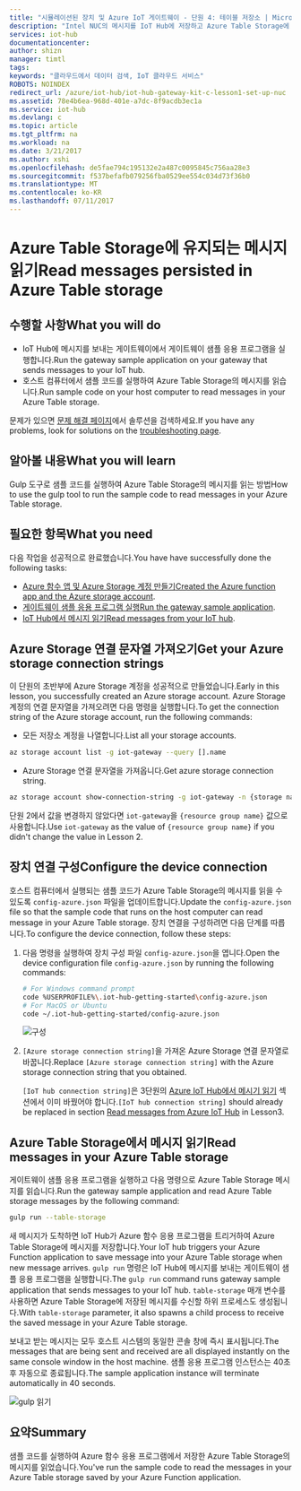 ```yaml
---
title: "시뮬레이션된 장치 및 Azure IoT 게이트웨이 - 단원 4: 테이블 저장소 | Microsoft Docs"
description: "Intel NUC의 메시지를 IoT Hub에 저장하고 Azure Table Storage에 기록한 다음 클라우드에서 읽습니다."
services: iot-hub
documentationcenter: 
author: shizn
manager: timtl
tags: 
keywords: "클라우드에서 데이터 검색, IoT 클라우드 서비스"
ROBOTS: NOINDEX
redirect_url: /azure/iot-hub/iot-hub-gateway-kit-c-lesson1-set-up-nuc
ms.assetid: 78e4b6ea-968d-401e-a7dc-8f9acdb3ec1a
ms.service: iot-hub
ms.devlang: c
ms.topic: article
ms.tgt_pltfrm: na
ms.workload: na
ms.date: 3/21/2017
ms.author: xshi
ms.openlocfilehash: de5fae794c195132e2a487c0095845c756aa28e3
ms.sourcegitcommit: f537befafb079256fba0529ee554c034d73f36b0
ms.translationtype: MT
ms.contentlocale: ko-KR
ms.lasthandoff: 07/11/2017
---
```

# <a name="read-messages-persisted-in-azure-table-storage"></a><span data-ttu-id="43125-104">Azure Table Storage에 유지되는 메시지 읽기</span><span class="sxs-lookup"><span data-stu-id="43125-104">Read messages persisted in Azure Table storage</span></span>

## <a name="what-you-will-do"></a><span data-ttu-id="43125-105">수행할 사항</span><span class="sxs-lookup"><span data-stu-id="43125-105">What you will do</span></span>

- <span data-ttu-id="43125-106">IoT Hub에 메시지를 보내는 게이트웨이에서 게이트웨이 샘플 응용 프로그램을 실행합니다.</span><span class="sxs-lookup"><span data-stu-id="43125-106">Run the gateway sample application on your gateway that sends messages to your IoT hub.</span></span>
- <span data-ttu-id="43125-107">호스트 컴퓨터에서 샘플 코드를 실행하여 Azure Table Storage의 메시지를 읽습니다.</span><span class="sxs-lookup"><span data-stu-id="43125-107">Run sample code on your host computer to read messages in your Azure Table storage.</span></span>

<span data-ttu-id="43125-108">문제가 있으면 [문제 해결 페이지](iot-hub-gateway-kit-c-sim-troubleshooting.md)에서 솔루션을 검색하세요.</span><span class="sxs-lookup"><span data-stu-id="43125-108">If you have any problems, look for solutions on the [troubleshooting page](iot-hub-gateway-kit-c-sim-troubleshooting.md).</span></span>

## <a name="what-you-will-learn"></a><span data-ttu-id="43125-109">알아볼 내용</span><span class="sxs-lookup"><span data-stu-id="43125-109">What you will learn</span></span>

<span data-ttu-id="43125-110">Gulp 도구로 샘플 코드를 실행하여 Azure Table Storage의 메시지를 읽는 방법</span><span class="sxs-lookup"><span data-stu-id="43125-110">How to use the gulp tool to run the sample code to read messages in your Azure Table storage.</span></span>

## <a name="what-you-need"></a><span data-ttu-id="43125-111">필요한 항목</span><span class="sxs-lookup"><span data-stu-id="43125-111">What you need</span></span>

<span data-ttu-id="43125-112">다음 작업을 성공적으로 완료했습니다.</span><span class="sxs-lookup"><span data-stu-id="43125-112">You have have successfully done the following tasks:</span></span>

- <span data-ttu-id="43125-113">[Azure 함수 앱 및 Azure Storage 계정 만들기](iot-hub-gateway-kit-c-sim-lesson4-deploy-resource-manager-template.md)</span><span class="sxs-lookup"><span data-stu-id="43125-113">[Created the Azure function app and the Azure storage account](iot-hub-gateway-kit-c-sim-lesson4-deploy-resource-manager-template.md).</span></span>
- <span data-ttu-id="43125-114">[게이트웨이 샘플 응용 프로그램 실행](iot-hub-gateway-kit-c-sim-lesson3-configure-simulated-device-app.md)</span><span class="sxs-lookup"><span data-stu-id="43125-114">[Run the gateway sample application](iot-hub-gateway-kit-c-sim-lesson3-configure-simulated-device-app.md).</span></span>
- <span data-ttu-id="43125-115">[IoT Hub에서 메시지 읽기](iot-hub-gateway-kit-c-sim-lesson3-read-messages-from-hub.md)</span><span class="sxs-lookup"><span data-stu-id="43125-115">[Read messages from your IoT hub](iot-hub-gateway-kit-c-sim-lesson3-read-messages-from-hub.md).</span></span>

## <a name="get-your-azure-storage-connection-strings"></a><span data-ttu-id="43125-116">Azure Storage 연결 문자열 가져오기</span><span class="sxs-lookup"><span data-stu-id="43125-116">Get your Azure storage connection strings</span></span>

<span data-ttu-id="43125-117">이 단원의 초반부에 Azure Storage 계정을 성공적으로 만들었습니다.</span><span class="sxs-lookup"><span data-stu-id="43125-117">Early in this lesson, you successfully created an Azure storage account.</span></span> <span data-ttu-id="43125-118">Azure Storage 계정의 연결 문자열을 가져오려면 다음 명령을 실행합니다.</span><span class="sxs-lookup"><span data-stu-id="43125-118">To get the connection string of the Azure storage account, run the following commands:</span></span>

* <span data-ttu-id="43125-119">모든 저장소 계정을 나열합니다.</span><span class="sxs-lookup"><span data-stu-id="43125-119">List all your storage accounts.</span></span>

```bash
az storage account list -g iot-gateway --query [].name
```

* <span data-ttu-id="43125-120">Azure Storage 연결 문자열을 가져옵니다.</span><span class="sxs-lookup"><span data-stu-id="43125-120">Get azure storage connection string.</span></span>

```bash
az storage account show-connection-string -g iot-gateway -n {storage name}
```

<span data-ttu-id="43125-121">단원 2에서 값을 변경하지 않았다면 `iot-gateway`을 `{resource group name}` 값으로 사용합니다.</span><span class="sxs-lookup"><span data-stu-id="43125-121">Use `iot-gateway` as the value of `{resource group name}` if you didn't change the value in Lesson 2.</span></span>

## <a name="configure-the-device-connection"></a><span data-ttu-id="43125-122">장치 연결 구성</span><span class="sxs-lookup"><span data-stu-id="43125-122">Configure the device connection</span></span>

<span data-ttu-id="43125-123">호스트 컴퓨터에서 실행되는 샘플 코드가 Azure Table Storage의 메시지를 읽을 수 있도록 `config-azure.json` 파일을 업데이트합니다.</span><span class="sxs-lookup"><span data-stu-id="43125-123">Update the `config-azure.json` file so that the sample code that runs on the host computer can read message in your Azure Table storage.</span></span> <span data-ttu-id="43125-124">장치 연결을 구성하려면 다음 단계를 따릅니다.</span><span class="sxs-lookup"><span data-stu-id="43125-124">To configure the device connection, follow these steps:</span></span>

1. <span data-ttu-id="43125-125">다음 명령을 실행하여 장치 구성 파일 `config-azure.json`을 엽니다.</span><span class="sxs-lookup"><span data-stu-id="43125-125">Open the device configuration file `config-azure.json` by running the following commands:</span></span>

   ```bash
   # For Windows command prompt
   code %USERPROFILE%\.iot-hub-getting-started\config-azure.json
   # For MacOS or Ubuntu
   code ~/.iot-hub-getting-started/config-azure.json
   ```

   ![구성](media/iot-hub-gateway-kit-lessons/lesson4/config_azure.png)

2. <span data-ttu-id="43125-127">`[Azure storage connection string]`을 가져온 Azure Storage 연결 문자열로 바꿉니다.</span><span class="sxs-lookup"><span data-stu-id="43125-127">Replace `[Azure storage connection string]` with the Azure storage connection string that you obtained.</span></span>

   <span data-ttu-id="43125-128">`[IoT hub connection string]`은 3단원의 [Azure IoT Hub에서 메시기 읽기](iot-hub-gateway-kit-c-sim-lesson3-read-messages-from-hub.md) 섹션에서 이미 바꿨어야 합니다.</span><span class="sxs-lookup"><span data-stu-id="43125-128">`[IoT hub connection string]` should already be replaced in section [Read messages from Azure IoT Hub](iot-hub-gateway-kit-c-sim-lesson3-read-messages-from-hub.md) in Lesson3.</span></span>

## <a name="read-messages-in-your-azure-table-storage"></a><span data-ttu-id="43125-129">Azure Table Storage에서 메시지 읽기</span><span class="sxs-lookup"><span data-stu-id="43125-129">Read messages in your Azure Table storage</span></span>

<span data-ttu-id="43125-130">게이트웨이 샘플 응용 프로그램을 실행하고 다음 명령으로 Azure Table Storage 메시지를 읽습니다.</span><span class="sxs-lookup"><span data-stu-id="43125-130">Run the gateway sample application and read Azure Table storage messages by the following command:</span></span>

```bash
gulp run --table-storage
```

<span data-ttu-id="43125-131">새 메시지가 도착하면 IoT Hub가 Azure 함수 응용 프로그램을 트리거하여 Azure Table Storage에 메시지를 저장합니다.</span><span class="sxs-lookup"><span data-stu-id="43125-131">Your IoT hub triggers your Azure Function application to save message into your Azure Table storage when new message arrives.</span></span>
<span data-ttu-id="43125-132">`gulp run` 명령은 IoT Hub에 메시지를 보내는 게이트웨이 샘플 응용 프로그램을 실행합니다.</span><span class="sxs-lookup"><span data-stu-id="43125-132">The `gulp run` command runs gateway sample application that sends messages to your IoT hub.</span></span> <span data-ttu-id="43125-133">`table-storage` 매개 변수를 사용하면 Azure Table Storage에 저장된 메시지를 수신할 하위 프로세스도 생성됩니다.</span><span class="sxs-lookup"><span data-stu-id="43125-133">With `table-storage` parameter, it also spawns a child process to receive the saved message in your Azure Table storage.</span></span>

<span data-ttu-id="43125-134">보내고 받는 메시지는 모두 호스트 시스템의 동일한 콘솔 창에 즉시 표시됩니다.</span><span class="sxs-lookup"><span data-stu-id="43125-134">The messages that are being sent and received are all displayed instantly on the same console window in the host machine.</span></span> <span data-ttu-id="43125-135">샘플 응용 프로그램 인스턴스는 40초 후 자동으로 종료됩니다.</span><span class="sxs-lookup"><span data-stu-id="43125-135">The sample application instance will terminate automatically in 40 seconds.</span></span>

   ![gulp 읽기](media/iot-hub-gateway-kit-lessons/lesson4/gulp_run_read_table_simudev.png)


## <a name="summary"></a><span data-ttu-id="43125-137">요약</span><span class="sxs-lookup"><span data-stu-id="43125-137">Summary</span></span>

<span data-ttu-id="43125-138">샘플 코드를 실행하여 Azure 함수 응용 프로그램에서 저장한 Azure Table Storage의 메시지를 읽었습니다.</span><span class="sxs-lookup"><span data-stu-id="43125-138">You've run the sample code to read the messages in your Azure Table storage saved by your Azure Function application.</span></span>
